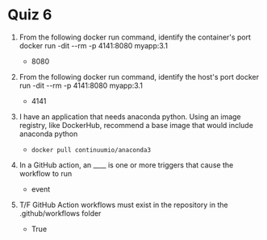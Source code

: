 # Quiz 6

1. From the following docker run command, identify the container's port
   docker run -dit --rm -p 4141:8080 myapp:3.1

   - 8080

2. From the following docker run command, identify the host's port
   docker run -dit --rm -p 4141:8080 myapp:3.1

   - 4141

3. I have an application that needs anaconda python. Using an image registry, like DockerHub, recommend a base image that would include anaconda python

   - `docker pull continuumio/anaconda3`

4. In a GitHub action, an \_\_\_\_ is one or more triggers that cause the workflow to run

   - event

5. T/F GitHub Action workflows must exist in the repository in the .github/workflows folder
   - True
